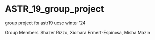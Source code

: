 # ASTR_19_group_project
group project for astr19 ucsc winter '24

Group Members: Shazer Rizzo, Xiomara Ermert-Espinosa, Misha Mazin
